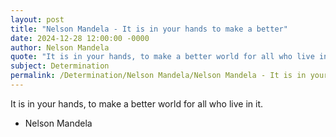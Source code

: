 ```yaml
---
layout: post
title: "Nelson Mandela - It is in your hands to make a better"
date: 2024-12-28 12:00:00 -0000
author: Nelson Mandela
quote: "It is in your hands, to make a better world for all who live in it."
subject: Determination
permalink: /Determination/Nelson Mandela/Nelson Mandela - It is in your hands to make a better
---
```


It is in your hands, to make a better world for all who live in it.

- Nelson Mandela

